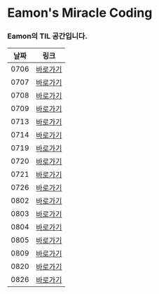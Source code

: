 # Eamon's Miracle Coding 

### Eamon의 TIL 공간입니다.

| 날짜 | 링크         |
| ---- | ------------ |
| 0706 | [바로가기](https://github.com/mico-members/miracle-coding/blob/eamon/TIL/TIL_210706.md) |
| 0707 | [바로가기](https://github.com/mico-members/miracle-coding/blob/eamon/TIL/TIL_210707.md) |
| 0708 | [바로가기](https://github.com/mico-members/miracle-coding/blob/eamon/TIL/TIL_210708.md) |
| 0709 | [바로가기](https://github.com/mico-members/miracle-coding/blob/eamon/TIL/TIL_210709.md) |
| 0713 | [바로가기](https://github.com/mico-members/miracle-coding/blob/eamon/TIL/TIL_210713.md) |
| 0714 | [바로가기](https://github.com/mico-members/miracle-coding/blob/eamon/TIL/TIL_210714.md) |
| 0719 | [바로가기](https://github.com/mico-members/miracle-coding/blob/eamon/TIL/TIL_210719.md) |
| 0720 | [바로가기](https://github.com/mico-members/miracle-coding/blob/eamon/TIL/TIL_210720.md) |
| 0721 | [바로가기](https://github.com/mico-members/miracle-coding/blob/eamon/TIL/TIL_210721.md) |
| 0726 | [바로가기](https://github.com/mico-members/miracle-coding/blob/eamon/TIL/TIL_210726.md) |
| 0802 | [바로가기](https://github.com/mico-members/miracle-coding/blob/eamon/TIL/TIL_210802.md) |
| 0803 | [바로가기](https://github.com/mico-members/miracle-coding/blob/eamon/TIL/TIL_210803.md) |
| 0804 | [바로가기](https://github.com/mico-members/miracle-coding/blob/eamon/TIL/TIL_210804.md) |
| 0805 | [바로가기](https://github.com/mico-members/miracle-coding/blob/eamon/TIL/TIL_210805.md) |
| 0809 | [바로가기](https://github.com/mico-members/miracle-coding/blob/eamon/TIL/TIL_210809.md) |
| 0820 | [바로가기](https://github.com/mico-members/miracle-coding/blob/eamon/TIL/TIL_210820.md) |
| 0826 | [바로가기](https://github.com/mico-members/miracle-coding/blob/eamon/TIL/TIL_210826.md) |